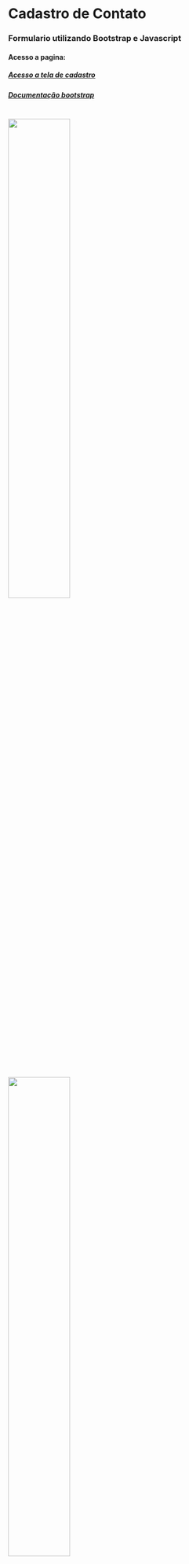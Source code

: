 # Cadastro de Contato

### Formulario utilizando Bootstrap e Javascript

#### Acesso a pagina: 
##### <a href="https://jeanmoissa.github.io/javascript_cadastro_contato/">Acesso a tela de cadastro</a>
##### <a href="https://getbootstrap.com/docs/4.1/components/forms/">Documentação bootstrap</a>

<div>
</br>
<img src="https://github.com/jeanmoissa/programming_projects_exercises/blob/main/EX3/print3.PNG" width="50%">

<img src="https://github.com/jeanmoissa/programming_projects_exercises/blob/main/EX3/print4.PNG" width="50%">
</div>
